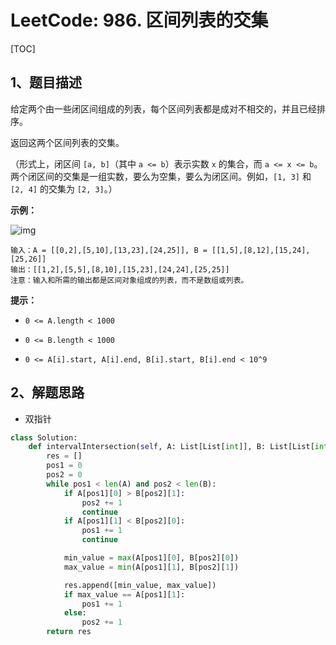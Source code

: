 # LeetCode: 986. 区间列表的交集

[TOC]

## 1、题目描述

给定两个由一些闭区间组成的列表，每个区间列表都是成对不相交的，并且已经排序。

返回这两个区间列表的交集。

（形式上，闭区间 `[a, b]`（其中 `a <= b`）表示实数 `x` 的集合，而 `a <= x <= b`。两个闭区间的交集是一组实数，要么为空集，要么为闭区间。例如，`[1, 3]` 和 `[2, 4]` 的交集为 `[2, 3]`。）

 

**示例：**

![img](http://px3chmx10.bkt.clouddn.com/notebook/2019-09-19-084338.png)

```
输入：A = [[0,2],[5,10],[13,23],[24,25]], B = [[1,5],[8,12],[15,24],[25,26]]
输出：[[1,2],[5,5],[8,10],[15,23],[24,24],[25,25]]
注意：输入和所需的输出都是区间对象组成的列表，而不是数组或列表。
```

**提示：**

- `0 <= A.length < 1000`
- `0 <= B.length < 1000`

- `0 <= A[i].start, A[i].end, B[i].start, B[i].end < 10^9`

## 2、解题思路

- 双指针



```python
class Solution:
    def intervalIntersection(self, A: List[List[int]], B: List[List[int]]) -> List[List[int]]:
        res = []
        pos1 = 0
        pos2 = 0
        while pos1 < len(A) and pos2 < len(B):
            if A[pos1][0] > B[pos2][1]:
                pos2 += 1
                continue
            if A[pos1][1] < B[pos2][0]:
                pos1 += 1
                continue

            min_value = max(A[pos1][0], B[pos2][0])
            max_value = min(A[pos1][1], B[pos2][1])

            res.append([min_value, max_value])
            if max_value == A[pos1][1]:
                pos1 += 1
            else:
                pos2 += 1
        return res
```

